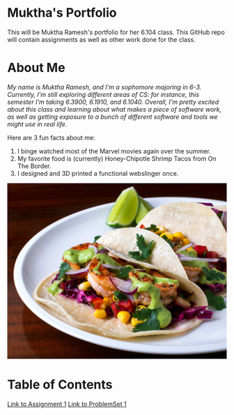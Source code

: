 # Muktha's Portfolio
This will be Muktha Ramesh's portfolio for her 6.104 class.  This GitHub repo will contain assignments as well as other work done for the class.

# About Me
*My name is Muktha Ramesh, and I'm a sophomore majoring in 6-3.  Currently, I'm still exploring different areas of CS: for instance, this semester I'm taking 6.3900, 6.1910, and 6.1040.  Overall, I'm pretty excited about this class and learning about what makes a piece of software work, as well as getting exposure to a bunch of different software and tools we might use in real life.*

Here are 3 fun facts about me:
1. I binge watched most of the Marvel movies again over the summer.
2. My favorite food is \(currently\) Honey-Chipotle Shrimp Tacos from On The Border.
3. I designed and 3D printed a functional webslinger once.

![shrimp tacos image](assets/unsplash_image.jpg)


# Table of Contents
[Link to Assignment 1](assignments/assignment1.md)
[Link to ProblemSet 1](assignments/writingConcepts.md)
